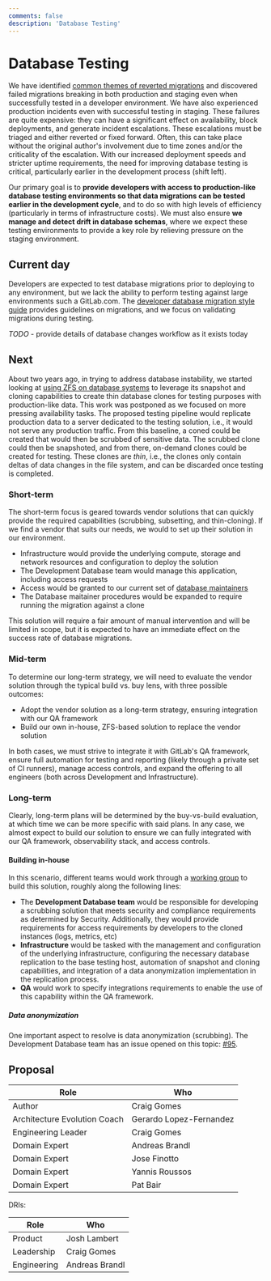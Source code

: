 ```yaml
---
comments: false
description: 'Database Testing'
---
```


# Database Testing

We have identified [common themes of reverted migrations](https://gitlab.com/gitlab-org/gitlab/-/issues/233391) and discovered failed migrations breaking in both production and staging even when successfully tested in a developer environment. We have also experienced production incidents even with successful testing in staging. These failures are quite expensive: they can have a significant effect on availability, block deployments, and generate incident escalations. These escalations must be triaged and either reverted or fixed forward. Often, this can take place without the original author's involvement due to time zones and/or the criticality of the escalation. With our increased deployment speeds and stricter uptime requirements, the need for improving database testing is critical, particularly earlier in the development process (shift left).

Our primary goal is to **provide developers with access to production-like database testing environments so that data migrations can be tested earlier in the development cycle**, and to do so with high levels of efficiency (particularly in terms of infrastructure costs). We must also ensure **we manage and detect drift in database schemas**, where we expect these testing environments to provide a key role by relieving pressure on the staging environment.



## Current day

Developers are expected to test database migrations prior to deploying to any environment, but we lack the ability to perform testing against large environments such a GitLab.com. The [developer database migration style guide](/ee/development/migration_style_guide.md) provides guidelines on migrations, and we focus on validating migrations during testing.

*TODO* - provide details of database changes workflow as it exists today



## Next

About two years ago, in trying to address database instability, we started looking at [using ZFS on database systems](https://gitlab.com/gitlab-com/gl-infra/readiness/-/tree/master/library/zfs-filesystem#anatomy-of-a-zfs-db-storage-node) to leverage its snapshot and cloning capabilities to create thin database clones for testing purposes with production-like data. This work was postponed as we focused on more pressing availability tasks. The proposed testing pipeline would replicate production data to a server dedicated to the testing solution, i.e., it would not serve any production traffic. From this baseline, a coned could be created that would then be scrubbed of sensitive data. The scrubbed clone could then be snapshoted, and from there, on-demand clones could be created for testing. These clones are *thin*, i.e., the clones only contain deltas of data changes in the file system, and can be discarded once testing is completed.

### Short-term

The short-term focus is geared towards vendor solutions that can quickly provide the required capabilities (scrubbing, subsetting, and thin-cloning). If we find a vendor that suits our needs, we would to set up their solution in our environment.

- Infrastructure would provide the underlying compute, storage and network resources and configuration to deploy the solution
- The Development Database team would manage this application, including access requests
- Access would be granted to our current set of [database maintainers](https://about.gitlab.com/handbook/engineering/projects/#gitlab_maintainers_database)
- The Database maitainer procedures would be expanded to require running the migration against a clone

This solution will require a fair amount of manual intervention and will be limited in scope, but it is expected to have an immediate effect on the success rate of database migrations.

### Mid-term

To determine our long-term strategy, we will need to evaluate the vendor solution through the typical build vs. buy lens, with three possible outcomes:

* Adopt the vendor solution as a long-term strategy, ensuring integration with our QA framework
* Build our own in-house, ZFS-based solution to replace the vendor solution

In both cases, we must strive to integrate it with GitLab's QA framework, ensure full automation for testing and reporting (likely through a private set of CI runners), manage access controls, and expand the offering to all engineers (both across Development and Infrastructure).

### Long-term

Clearly, long-term plans will be determined by the buy-vs-build evaluation, at which time we can be more specific with said plans. In any case, we almost expect to build our solution to ensure we can fully integrated with our QA framework, observability stack, and access controls.

#### Building in-house

In this scenario, different teams would work through a [working group](https://about.gitlab.com/company/team/structure/working-groups/) to build this solution, roughly along the following lines:

*  The **Development Database team** would be responsible for developing a scrubbing solution that meets security and compliance requirements as determined by Security. Additionally, they would provide requirements for access requirements by developers to the cloned instances (logs, metrics, etc)
* **Infrastructure** would be tasked with the management and configuration of the underlying infrastructure, configuring the necessary database replication to the base testing host, automation of snapshot and cloning capabilities, and integration of a data anonymization implementation in the replication process.
* **QA** would work to specify integrations requirements to enable the use of this capability within the QA framework.

##### Data anonymization

One important aspect to resolve is data anonymization (scrubbing). The Development Database team has an issue opened on this topic: [#95](https://gitlab.com/gitlab-org/database-team/team-tasks/-/issues/95). 

## Proposal

| Role                         | Who
|------------------------------|-------------------------|
| Author                       |    Craig Gomes          |
| Architecture Evolution Coach | Gerardo Lopez-Fernandez |
| Engineering Leader           |    Craig Gomes          |
| Domain Expert                |    Andreas Brandl       |
| Domain Expert                |    Jose Finotto         |
| Domain Expert                |    Yannis Roussos       |
| Domain Expert                |    Pat Bair             |

DRIs:

| Role                         | Who
|------------------------------|------------------------|
| Product                      |    Josh Lambert        |
| Leadership                   |    Craig Gomes         |
| Engineering                  |    Andreas Brandl      |